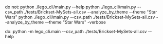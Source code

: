 do not:
python ./lego_cli/main.py --help
python ./lego_cli/main.py --csv_path ./tests/Brickset-MySets-all.csv --analyze_by_theme --theme "Star Wars"
python ./lego_cli/main.py --csv_path ./tests/Brickset-MySets-all.csv --analyze_by_theme --theme "Star Wars" -verbose

do:
python -m lego_cli.main --csv_path ./tests/Brickset-MySets-all.csv --help